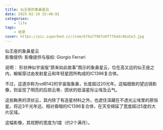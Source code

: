 ```yaml
---
title: 仙王座的象鼻星云
date: 2025-02-19 15:40:01
categories: 
    - life
tags: 
    - 收录
cover: https://pic.superbed.cc/item/674a7f96fa9f77b4dc4ba5e3.jpg
---
```



仙王座的象鼻星云  
影像提供: 影像提供与版权: Giorgio Ferrari

<!--more-->

说明： 形状神似宇宙版“原来如此故事”图示的象鼻星云，位在高又远的仙王座之内，蜿蜒穿过由发射星云和年轻星团所构成的IC1396复合体。


不过，这道亦称为vdB142的宇宙版象鼻，长度超过20光年。这幅细致的望远镜影像，则呈现了明亮的后掠云脊、团状的低温星际尘埃及云气。

这些黝黑的须状云，其内除了有造星材料之外，也遮住深藏在不透光尘埃里的原恒星。将近3千光年远、相对昏暗的IC1396复合体，在天空绵延了宽度超过5度的大片区域。

这幅影像，其视野的宽度为1度（约2个满月）。
